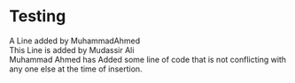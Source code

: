 # Testing  
A Line added by MuhammadAhmed <br/>
This Line is added by Mudassir Ali<br/> 
Muhammad Ahmed has Added some line of code that is not conflicting with any one else at the time of insertion.